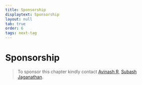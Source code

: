 ```yaml
---
title: Sponsorship
displaytext: Sponsorship
layout: null
tab: true
order: 6
tags: next-tag
---
```


# Sponsorship

> To sponsor this chapter kindly contact [Avinash R](mailto:avinash.ravi@owasp.org), [Subash Jaganathan](mailto:subash.jaganathan@owasp.org).
